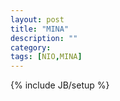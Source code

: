 ```yaml
---
layout: post
title: "MINA"
description: ""
category: 
tags: [NIO,MINA]
---
```

{% include JB/setup %}

